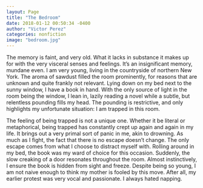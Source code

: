 ```yaml
---
layout: Page
title: "The Bedroom"
date: 2018-01-12 00:50:34 -0400
author: "Victor Perez"
categories: nonfiction
image: "bedroom.jpg"
---
```


The memory is faint, and very old. What it lacks in substance it makes up for with the very visceral senses and feelings. It’s an insignificant memory, mundane even. I am very young, living in the countryside of northern New York. The aroma of sawdust filled the room prominently, for reasons that are unknown and quite frankly not relevant. Lying down on my bed next to the sunny window, I have a book in hand. With the only source of light in the room being the window, I lean in, lazily reading a novel while a subtle, but relentless pounding fills my head. The pounding is restrictive, and only highlights my unfortunate situation: I am trapped in this room.

The feeling of being trapped is not a unique one. Whether it be literal or metaphorical, being trapped has constantly crept up again and again in my life. It brings out a very primal sort of panic in me, akin to drowning. As much as I fight, the fact that there is no escape doesn’t change. The only escape comes from what I choose to distract myself with. Rolling around in my bed, the book was my ward of choice for this occasion. Suddenly, the slow creaking of a door resonates throughout the room. Almost instinctively, I ensure the book is hidden from sight and freeze. Despite being so young, I am not naive enough to think my mother is fooled by this move. After all, my earlier protest was very vocal and passionate. I always hated napping.
